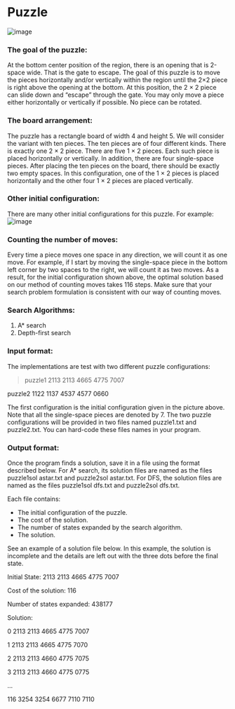# Puzzle

![image](https://user-images.githubusercontent.com/28790865/117384528-32d20080-aeb1-11eb-9182-e90feb9f7991.png)

### The goal of the puzzle:

At the bottom center position of the region, there is an opening that is 2-space wide. That is the gate to escape. The goal of this puzzle is to move the pieces horizontally and/or vertically within the region until the 2×2 piece is right above the opening at the bottom. At this position, the 2 × 2 piece can slide down and “escape” through the gate. You may only move a piece either horizontally or vertically if possible. No piece can be rotated.

### The board arrangement:

The puzzle has a rectangle board of width 4 and height 5. We will consider the variant with ten pieces. The ten pieces are of four different kinds. There is exactly one 2 × 2 piece. There are five 1 × 2 pieces. Each such piece is placed horizontally or vertically. In addition, there are four single-space pieces. After placing the ten pieces on the board, there should be exactly two empty spaces. In this configuration, one of the 1 × 2 pieces is placed horizontally and the other four 1 × 2 pieces are placed vertically.

### Other initial configuration:

There are many other initial configurations for this puzzle. For example:
![image](https://user-images.githubusercontent.com/28790865/117385292-cfe16900-aeb2-11eb-95e9-f45874933abd.png)

### Counting the number of moves:

Every time a piece moves one space in any direction, we will count it as one move. For example, if I start by moving the single-space piece in the bottom left corner by two spaces to the right, we will count it as two moves. As a result, for the initial configuration shown above, the optimal solution based on our method of counting moves takes 116 steps. Make sure that your search problem formulation is consistent with our way of counting moves.

### Search Algorithms:

1. A* search
2. Depth-first search

### Input format:

The implementations are test with two different puzzle configurations:
> puzzle1
> 2113
> 2113
> 4665
> 4775
> 7007

puzzle2
1122
1137
4537
4577
0660

The first configuration is the initial configuration given in the picture above. Note that all the single-space pieces are denoted by 7. The two puzzle configurations will be provided in two files named puzzle1.txt and puzzle2.txt. You can hard-code these files names in your program. 


### Output format:
Once the program finds a solution, save it in a file using the format described below. 
For A* search, its solution files are named as the files puzzle1sol astar.txt and puzzle2sol astar.txt. For DFS, the solution files are named as the files puzzle1sol dfs.txt and puzzle2sol dfs.txt.

Each file contains:
* The initial configuration of the puzzle.
* The cost of the solution.
* The number of states expanded by the search algorithm. 
* The solution.

See an example of a solution file below. In this example, the solution is incomplete and the details are left out with the three dots before the final state.

Initial State:
2113
2113
4665
4775
7007

Cost of the solution: 116

Number of states expanded: 438177

Solution:

0
2113
2113
4665
4775
7007

1
2113
2113
4665
4775
7070

2
2113
2113
4660
4775
7075

3
2113
2113
4660
4775
0775

...

116
3254
3254
6677
7110
7110
